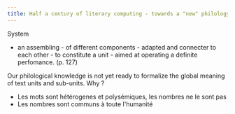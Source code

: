```yaml
---
title: Half a century of literary computing - towards a "new" philology - Compte Rendu
--- 
```


System
- an assembling - of different components - adapted and connecter to each other - to constitute a unit - aimed at operating a definite perfomance. (p. 127)

Our philological knowledge is not yet ready to formalize the global meaning of text units and sub-units. Why ?
- Les mots sont hétérogenes et polysémiques, les nombres ne le sont pas 
- Les nombres sont communs à toute l'humanité 


